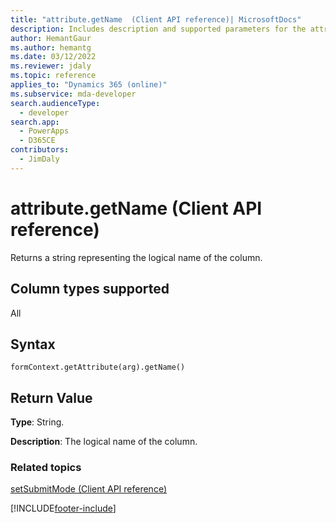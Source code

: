 ```yaml
---
title: "attribute.getName  (Client API reference)| MicrosoftDocs"
description: Includes description and supported parameters for the attribute.getName method.
author: HemantGaur
ms.author: hemantg
ms.date: 03/12/2022
ms.reviewer: jdaly
ms.topic: reference
applies_to: "Dynamics 365 (online)"
ms.subservice: mda-developer
search.audienceType: 
  - developer
search.app: 
  - PowerApps
  - D365CE
contributors:
  - JimDaly
---
```

# attribute.getName (Client API reference)



Returns a string representing the logical name of the column. 

## Column types supported

All

## Syntax

`formContext.getAttribute(arg).getName()`

## Return Value

**Type**: String. 

**Description**: The logical name of the column.

### Related topics
[setSubmitMode (Client API reference)](setSubmitMode.md)


[!INCLUDE[footer-include](../../../../../includes/footer-banner.md)]